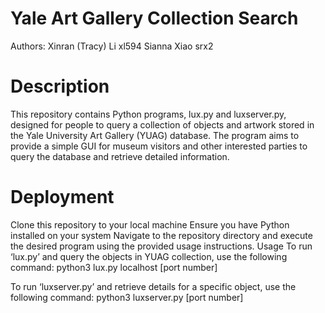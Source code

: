 # Yale Art Gallery Collection Search

Authors:
Xinran (Tracy) Li xl594
 Sianna Xiao srx2
 
# Description
This repository contains Python programs, lux.py and luxserver.py, designed for people to query a collection of objects and artwork stored in the Yale University Art Gallery (YUAG) database. The program aims to provide a simple GUI for museum visitors and other interested parties to query the database and retrieve detailed information. 

# Deployment
Clone this repository to your local machine 
Ensure you have Python installed on your system 
Navigate to the repository directory and execute the desired program using the provided usage instructions. 
Usage
To run ‘lux.py’ and query the objects in YUAG collection, use the following command: 
python3 lux.py localhost [port number]

To run ‘luxserver.py’ and retrieve details for a specific object, use the following command: 
python3 luxserver.py [port number]
